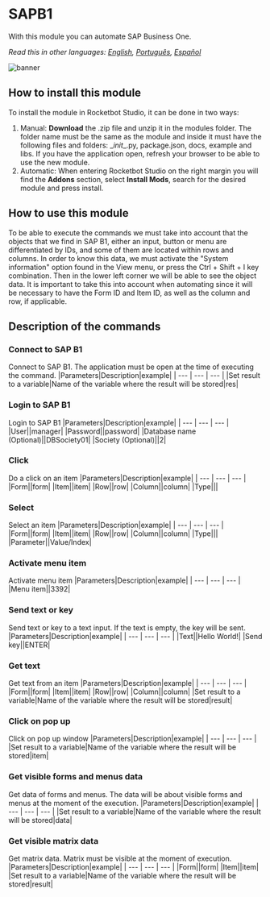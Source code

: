 



# SAPB1
  
With this module you can automate SAP Business One.  

*Read this in other languages: [English](Manual_SAPB1.md), [Português](Manual_SAPB1.pr.md), [Español](Manual_SAPB1.es.md)*
  
![banner](imgs/Banner_SAPB1.png)
## How to install this module
  
To install the module in Rocketbot Studio, it can be done in two ways:
1. Manual: __Download__ the .zip file and unzip it in the modules folder. The folder name must be the same as the module and inside it must have the following files and folders: \__init__.py, package.json, docs, example and libs. If you have the application open, refresh your browser to be able to use the new module.
2. Automatic: When entering Rocketbot Studio on the right margin you will find the **Addons** section, select **Install Mods**, search for the desired module and press install.  

## How to use this module

To be able to execute the commands we must take into account that the objects that we find in SAP B1, either an input, button or menu are differentiated by IDs, and some of them are located within rows and columns. In order to know this data, we must activate the "System information" option found in the View menu, or press the Ctrl + Shift + I key combination. Then in the lower left corner we will be able to see the object data. It is important to take this into account when automating since it will be necessary to have the Form ID and Item ID, as well as the column and row, if applicable.


## Description of the commands

### Connect to SAP B1
  
Connect to SAP B1. The application must be open at the time of executing the command.
|Parameters|Description|example|
| --- | --- | --- |
|Set result to a variable|Name of the variable where the result will be stored|res|

### Login to SAP B1
  
Login to SAP B1
|Parameters|Description|example|
| --- | --- | --- |
|User||manager|
|Password||password|
|Database name (Optional)||DBSociety01|
|Society (Optional)||2|

### Click
  
Do a click on an item
|Parameters|Description|example|
| --- | --- | --- |
|Form||form|
|Item||item|
|Row||row|
|Column||column|
|Type|||

### Select
  
Select an item
|Parameters|Description|example|
| --- | --- | --- |
|Form||form|
|Item||item|
|Row||row|
|Column||column|
|Type|||
|Parameter||Value/Index|

### Activate menu item
  
Activate menu item
|Parameters|Description|example|
| --- | --- | --- |
|Menu item||3392|

### Send text or key
  
Send text or key to a text input. If the text is empty, the key will be sent.
|Parameters|Description|example|
| --- | --- | --- |
|Text||Hello World!|
|Send key||ENTER|

### Get text
  
Get text from an item
|Parameters|Description|example|
| --- | --- | --- |
|Form||form|
|Item||item|
|Row||row|
|Column||column|
|Set result to a variable|Name of the variable where the result will be stored|result|

### Click on pop up
  
Click on pop up window
|Parameters|Description|example|
| --- | --- | --- |
|Set result to a variable|Name of the variable where the result will be stored|item|

### Get visible forms and menus data
  
Get data of forms and menus. The data will be about visible forms and menus at the moment of the execution.
|Parameters|Description|example|
| --- | --- | --- |
|Set result to a variable|Name of the variable where the result will be stored|data|

### Get visible matrix data
  
Get matrix data. Matrix must be visible at the moment of execution.
|Parameters|Description|example|
| --- | --- | --- |
|Form||form|
|Item||item|
|Set result to a variable|Name of the variable where the result will be stored|result|
